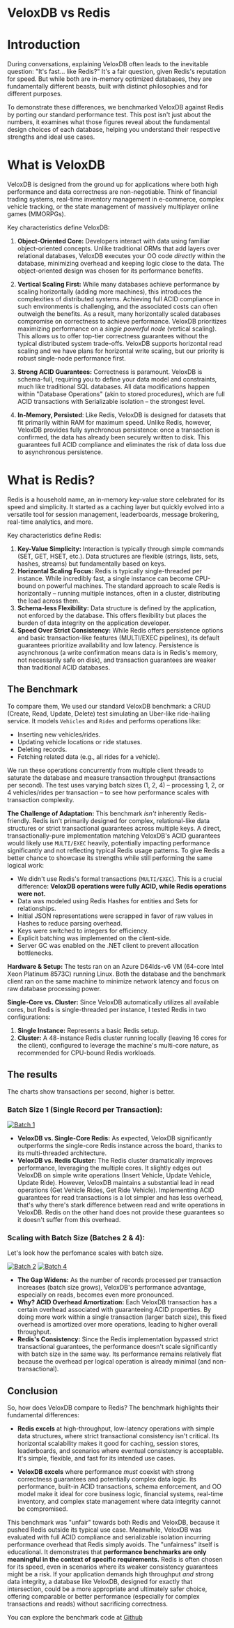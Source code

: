 # VeloxDB vs Redis

# Introduction

During conversations, explaining VeloxDB often leads to the inevitable question: "It's fast... like Redis?" It's a fair question, given Redis's reputation for speed. But while both are in-memory optimized databases, they are fundamentally different beasts, built with distinct philosophies and for different purposes.

To demonstrate these differences, we benchmarked VeloxDB against Redis by porting our standard performance test. This post isn't just about the numbers, it examines what those figures reveal about the fundamental design choices of each database, helping you understand their respective strengths and ideal use cases.

# What is VeloxDB

VeloxDB is designed from the ground up for applications where both high performance and data correctness are non-negotiable. Think of financial trading systems, real-time inventory management in e-commerce, complex vehicle tracking, or the state management of massively multiplayer online games (MMORPGs).

Key characteristics define VeloxDB:

1.  **Object-Oriented Core:** Developers interact with data using familiar object-oriented concepts. Unlike traditional ORMs that add layers over relational databases, VeloxDB executes your OO code *directly* within the database, minimizing overhead and keeping logic close to the data. The object-oriented design was chosen for its performance benefits.

2.  **Vertical Scaling First:** While many databases achieve performance by scaling horizontally (adding more machines), this introduces the complexities of distributed systems. Achieving full ACID compliance in such environments is challenging, and the associated costs can often outweigh the benefits. As a result, many horizontally scaled databases compromise on correctness to achieve performance. VeloxDB prioritizes maximizing performance on a *single powerful node* (vertical scaling). This allows us to offer top-tier correctness guarantees without the typical distributed system trade-offs. VeloxDB supports horizontal read scaling and we have plans for horizontal write scaling, but our priority is robust single-node performance first.

3.  **Strong ACID Guarantees:** Correctness is paramount. VeloxDB is schema-full, requiring you to define your data model and constraints, much like traditional SQL databases. All data modifications happen within "Database Operations" (akin to stored procedures), which are full ACID transactions with Serializable isolation – the strongest level.

4.  **In-Memory, Persisted**: Like Redis, VeloxDB is designed for datasets that fit primarily within RAM for maximum speed. Unlike Redis, however, VeloxDB provides fully synchronous persistence: once a transaction is confirmed, the data has already been securely written to disk. This guarantees full ACID compliance and eliminates the risk of data loss due to asynchronous persistence.

# What is Redis?

Redis is a household name, an in-memory key-value store celebrated for its speed and simplicity. It started as a caching layer but quickly evolved into a versatile tool for session management, leaderboards, message brokering, real-time analytics, and more.

Key characteristics define Redis:

1.  **Key-Value Simplicity:** Interaction is typically through simple commands (SET, GET, HSET, etc.). Data structures are flexible (strings, lists, sets, hashes, streams) but fundamentally based on keys.
2.  **Horizontal Scaling Focus:** Redis is typically single-threaded per instance. While incredibly fast, a single instance can become CPU-bound on powerful machines. The standard approach to scale Redis is horizontally – running multiple instances, often in a cluster, distributing the load across them.
3.  **Schema-less Flexibility:** Data structure is defined by the application, not enforced by the database. This offers flexibility but places the burden of data integrity on the application developer.
4.  **Speed Over Strict Consistency:** While Redis offers persistence options and basic transaction-like features (MULTI/EXEC pipelines), its default guarantees prioritize availability and low latency. Persistence is asynchronous (a write confirmation means data is in Redis's memory, not necessarily safe on disk), and transaction guarantees are weaker than traditional ACID databases.


## The Benchmark

To compare them, We used our standard VeloxDB benchmark: a CRUD (Create, Read, Update, Delete) test simulating an Uber-like ride-hailing service. It models `Vehicles` and `Rides` and performs operations like:

  * Inserting new vehicles/rides.
  * Updating vehicle locations or ride statuses.
  * Deleting records.
  * Fetching related data (e.g., all rides for a vehicle).

We run these operations concurrently from multiple client threads to saturate the database and measure transaction throughput (transactions per second). The test uses varying batch sizes (1, 2, 4) – processing 1, 2, or 4 vehicles/rides per transaction – to see how performance scales with transaction complexity.

**The Challenge of Adaptation:** This benchmark *isn't* inherently Redis-friendly. Redis isn't primarily designed for complex, relational-like data structures or strict transactional guarantees across multiple keys. A direct, transactionally-pure implementation matching VeloxDB's ACID guarantees would likely use `MULTI/EXEC` heavily, potentially impacting performance significantly and not reflecting typical Redis usage patterns. To give Redis a better chance to showcase its strengths while still performing the same logical work:
  * We didn't use Redis's formal transactions (`MULTI/EXEC`). This is a crucial difference: **VeloxDB operations were fully ACID, while Redis operations were not.**
  * Data was modeled using Redis Hashes for entities and Sets for relationships.
  * Initial JSON representations were scrapped in favor of raw values in Hashes to reduce parsing overhead.
  * Keys were switched to integers for efficiency.
  * Explicit batching was implemented on the client-side.
  * Server GC was enabled on the .NET client to prevent allocation bottlenecks.

**Hardware & Setup:** The tests ran on an Azure D64lds-v6 VM (64-core Intel Xeon Platinum 8573C) running Linux. Both the database and the benchmark client ran on the same machine to minimize network latency and focus on raw database processing power.

**Single-Core vs. Cluster:** Since VeloxDB automatically utilizes all available cores, but Redis is single-threaded per instance, I tested Redis in two configurations:

1.  **Single Instance:** Represents a basic Redis setup.
2.  **Cluster:** A 48-instance Redis cluster running locally (leaving 16 cores for the client), configured to leverage the machine's multi-core nature, as recommended for CPU-bound Redis workloads.

## The results

The charts show transactions per second, higher is better.

### Batch Size 1 (Single Record per Transaction):

[![Batch 1](../../images/redis_batch1.png)](../../images/redis_batch1.png)

* **VeloxDB vs. Single-Core Redis:** As expected, VeloxDB significantly outperforms the single-core Redis instance across the board, thanks to its multi-threaded architecture.
* **VeloxDB vs. Redis Cluster:** The Redis cluster dramatically improves performance, leveraging the multiple cores. It slightly edges out VeloxDB on simple write operations (Insert Vehicle, Update Vehicle, Update Ride). However, VeloxDB maintains a substantial lead in read operations (Get Vehicle Rides, Get Ride Vehicle). Implementing ACID guarantees for read transactions is a lot simpler and has less overhead, that's why there's stark difference between read and write operations in VeloxDB. Redis on the other hand does not provide these guarantees so it doesn't suffer from this overhead. 

### Scaling with Batch Size (Batches 2 & 4):

Let's look how the perfomance scales with batch size. 

[![Batch 2](../../images/redis_batch2.png)](../../images/redis_batch2.png)
[![Batch 4](../../images/redis_batch4.png)](../../images/redis_batch4.png)

* **The Gap Widens:** As the number of records processed per transaction increases (batch size grows), VeloxDB's performance advantage, especially on reads, becomes even more pronounced.
* **Why? ACID Overhead Amortization:** Each VeloxDB transaction has a certain overhead associated with guaranteeing ACID properties. By doing more work within a single transaction (larger batch size), this fixed overhead is amortized over more operations, leading to higher overall throughput.
* **Redis's Consistency:** Since the Redis implementation bypassed strict transactional guarantees, the performance doesn't scale significantly with batch size in the same way. Its performance remains relatively flat because the overhead per logical operation is already minimal (and non-transactional).

## Conclusion

So, how does VeloxDB compare to Redis? The benchmark highlights their fundamental differences:

  * **Redis excels** at high-throughput, low-latency operations with simple data structures, where strict transactional consistency isn't critical. Its horizontal scalability makes it good for caching, session stores, leaderboards, and scenarios where eventual consistency is acceptable. It's simple, flexible, and fast for its intended use cases.

  * **VeloxDB excels** where performance *must* coexist with strong correctness guarantees and potentially complex data logic. Its performance, built-in ACID transactions, schema enforcement, and OO model make it ideal for core business logic, financial systems, real-time inventory, and complex state management where data integrity cannot be compromised. 

This benchmark was "unfair" towards both Redis and VeloxDB, because it pushed Redis outside its typical use case. Meanwhile, VeloxDB was evaluated with full ACID compliance and serializable isolation incurring performance overhead that Redis simply avoids. The "unfairness" itself is educational. It demonstrates that **performance benchmarks are only meaningful in the context of specific requirements.** Redis is often chosen for its speed, even in scenarios where its weaker consistency guarantees might be a risk. If your application demands high throughput *and* strong data integrity, a database like VeloxDB, designed for exactly that intersection, could be a more appropriate and ultimately safer choice, offering comparable or better performance (especially for complex transactions and reads) without sacrificing correctness.

You can explore the benchmark code at [Github](https://github.com/VeloxDB/VeloxDB/tree/main/Samples/Performance/CRUDPerfSample)


